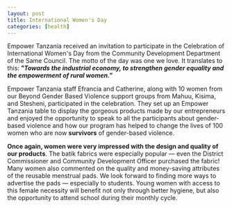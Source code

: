 ```yaml
---
layout: post
title: International Women's Day
categories: [health]
---
```

Empower Tanzania received an invitation to participate in the Celebration of International Women's Day from the Community Development Department of the Same Council. The motto of the day was one we love. It translates to this:<em><strong> "Towards the industrial economy, to strengthen gender equality and the empowerment of rural women.”</strong></em>

Empower Tanzania staff Efrancia and Catherine, along with 10 women from our Beyond Gender Based Violence support groups from Mahuu, Kisima, and Stesheni, participated in the celebration. They set up an Empower Tanzania table to display the gorgeous products made by our entrepreneurs and enjoyed the opportunity to speak to all the participants about gender-based violence and how our program has helped to change the lives of 100 women who are now <strong>survivors</strong> of gender-based violence.

<strong>Once again, women were very impressed with the design and quality of our products</strong>. The batik fabrics were especially popular — even the District Commissioner and Community Development Officer purchased the fabric! Many women also commented on the quality and money-saving attributes of the reusable menstrual pads. We look forward to finding more ways to advertise the pads — especially to students. Young women with access to this female necessity will benefit not only through better hygiene, but also the opportunity to attend school during their monthly cycle.
